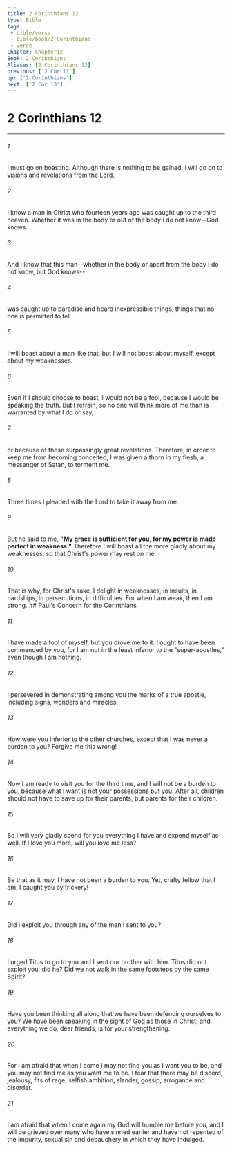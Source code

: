 ```yaml
---
title: 2 Corinthians 12
type: Bible
tags:
 - bible/verse
 - bible/book/2 Corinthians
 - verse
Chapter: Chapter12
Book: 2 Corinthians
Aliases: [2 Corinthians 12]
previous: ['2 Cor 11']
up: ['2 Corinthians']
next: ['2 Cor 13']
---
```

# 2 Corinthians 12

***


###### 1 
I must go on boasting. Although there is nothing to be gained, I will go on to visions and revelations from the Lord. 

###### 2 
I know a man in Christ who fourteen years ago was caught up to the third heaven. Whether it was in the body or out of the body I do not know--God knows. 

###### 3 
And I know that this man--whether in the body or apart from the body I do not know, but God knows-- 

###### 4 
was caught up to paradise and heard inexpressible things, things that no one is permitted to tell. 

###### 5 
I will boast about a man like that, but I will not boast about myself, except about my weaknesses. 

###### 6 
Even if I should choose to boast, I would not be a fool, because I would be speaking the truth. But I refrain, so no one will think more of me than is warranted by what I do or say, 

###### 7 
or because of these surpassingly great revelations. Therefore, in order to keep me from becoming conceited, I was given a thorn in my flesh, a messenger of Satan, to torment me. 

###### 8 
Three times I pleaded with the Lord to take it away from me. 

###### 9 
But he said to me, **"My grace is sufficient for you, for my power is made perfect in weakness."** Therefore I will boast all the more gladly about my weaknesses, so that Christ's power may rest on me. 

###### 10 
That is why, for Christ's sake, I delight in weaknesses, in insults, in hardships, in persecutions, in difficulties. For when I am weak, then I am strong. ## Paul's Concern for the Corinthians 

###### 11 
I have made a fool of myself, but you drove me to it. I ought to have been commended by you, for I am not in the least inferior to the "super-apostles," even though I am nothing. 

###### 12 
I persevered in demonstrating among you the marks of a true apostle, including signs, wonders and miracles. 

###### 13 
How were you inferior to the other churches, except that I was never a burden to you? Forgive me this wrong! 

###### 14 
Now I am ready to visit you for the third time, and I will not be a burden to you, because what I want is not your possessions but you. After all, children should not have to save up for their parents, but parents for their children. 

###### 15 
So I will very gladly spend for you everything I have and expend myself as well. If I love you more, will you love me less? 

###### 16 
Be that as it may, I have not been a burden to you. Yet, crafty fellow that I am, I caught you by trickery! 

###### 17 
Did I exploit you through any of the men I sent to you? 

###### 18 
I urged Titus to go to you and I sent our brother with him. Titus did not exploit you, did he? Did we not walk in the same footsteps by the same Spirit? 

###### 19 
Have you been thinking all along that we have been defending ourselves to you? We have been speaking in the sight of God as those in Christ; and everything we do, dear friends, is for your strengthening. 

###### 20 
For I am afraid that when I come I may not find you as I want you to be, and you may not find me as you want me to be. I fear that there may be discord, jealousy, fits of rage, selfish ambition, slander, gossip, arrogance and disorder. 

###### 21 
I am afraid that when I come again my God will humble me before you, and I will be grieved over many who have sinned earlier and have not repented of the impurity, sexual sin and debauchery in which they have indulged. 
